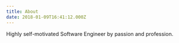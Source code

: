 ```yaml
---
title: About
date: 2018-01-09T16:41:12.000Z
---
```

Highly self-motivated Software Engineer by passion and profession.
